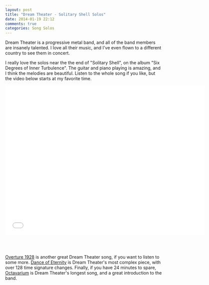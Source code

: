 ```yaml
---
layout: post
title: "Dream Theater - Solitary Shell Solos"
date: 2014-01-19 22:12
comments: true
categories: Song Solos
---
```


Dream Theater is a progressive metal band, and all of the band members are insanely talented. I love all their music, and I've even flown to a different country to see them in concert.

I really love the solos near the the end of "Solitary Shell", on the album "Six Degrees of Inner Turbulence". The guitar and piano playing is amazing, and I think the melodies are beautiful. Listen to the whole song if you like, but the video below starts at my favorite time.

<div class="video-container">
  <iframe width="640" height="480" src="//www.youtube.com/embed/sTHfGtaZb08?start=265" frameborder="0" allowfullscreen></iframe>
</div>

<br/><br/>

[Overture 1928](http://www.youtube.com/watch?v=hNKjuC2kSPs) is another great Dream Theater song, if you want to listen to some more. [Dance of Eternity](http://www.youtube.com/watch?v=ZhedP71N9gQ) is Dream Theater's most complex piece, with over 128 time signature changes. Finally, if you have 24 minutes to spare, [Octavarium](http://www.youtube.com/watch?v=ZVMIk3xYaYo) is Dream Theater's longest song, and a great introduction to the band.
